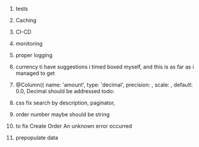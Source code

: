 1. tests
2. Caching
2. CI-CD
3. monitoring
4. proper logging

6. currency ti have suggestions
i timed boxed myself, and this is as far as i managed to get
7.  @Column({ name: 'amount', type: 'decimal', precision: , scale: , default: 0.0,
    Decimal
should be addressed
todo: 
1. css fix search by description, paginator, 
2. order number maybe should be string
3. to fix Create Order
   An unknown error occurred
4. prepopulate data 
